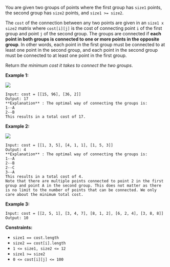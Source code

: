 You are given two groups of points where the first group has `size1` points,
the second group has `size2` points, and `size1 >= size2`.

The `cost` of the connection between any two points are given in an `size1 x
size2` matrix where `cost[i][j]` is the cost of connecting point `i` of the
first group and point `j` of the second group. The groups are connected if
**each point in both groups is connected to one or more points in the opposite
group**. In other words, each point in the first group must be connected to at
least one point in the second group, and each point in the second group must
be connected to at least one point in the first group.

Return _the minimum cost it takes to connect the two groups_.



**Example 1:**

![](https://assets.leetcode.com/uploads/2020/09/03/ex1.jpg)

    
    
    Input: cost = [[15, 96], [36, 2]]
    Output: 17
    **Explanation** : The optimal way of connecting the groups is:
    1--A
    2--B
    This results in a total cost of 17.
    

**Example 2:**

![](https://assets.leetcode.com/uploads/2020/09/03/ex2.jpg)

    
    
    Input: cost = [[1, 3, 5], [4, 1, 1], [1, 5, 3]]
    Output: 4
    **Explanation** : The optimal way of connecting the groups is:
    1--A
    2--B
    2--C
    3--A
    This results in a total cost of 4.
    Note that there are multiple points connected to point 2 in the first group and point A in the second group. This does not matter as there is no limit to the number of points that can be connected. We only care about the minimum total cost.
    

**Example 3:**

    
    
    Input: cost = [[2, 5, 1], [3, 4, 7], [8, 1, 2], [6, 2, 4], [3, 8, 8]]
    Output: 10
    



**Constraints:**

  * `size1 == cost.length`
  * `size2 == cost[i].length`
  * `1 <= size1, size2 <= 12`
  * `size1 >= size2`
  * `0 <= cost[i][j] <= 100`

